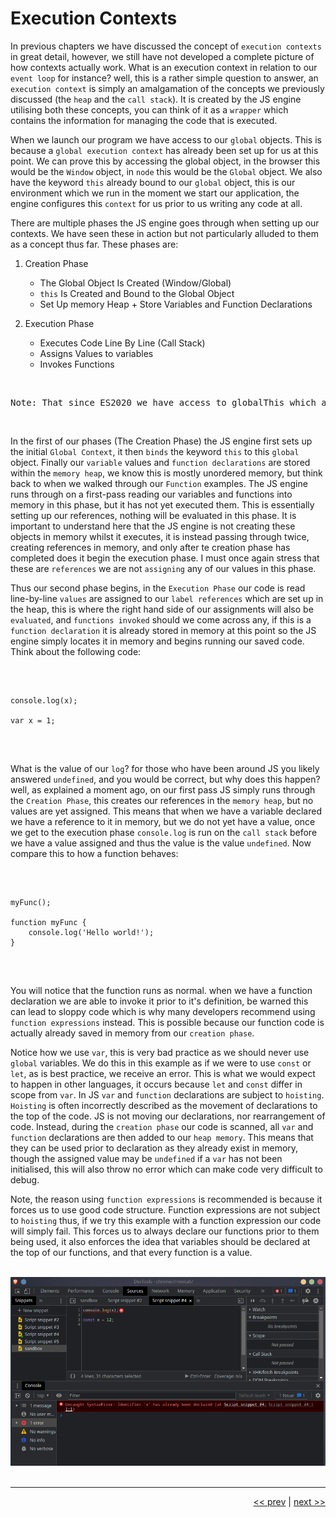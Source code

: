 # Execution Contexts

In previous chapters we have discussed the concept of `execution contexts` in great detail, however, we still have not developed a complete picture of how contexts actually work. What is an execution context in relation to our `event loop` for instance? well, this is a rather simple question to answer, an `execution context` is simply an amalgamation of the concepts we previously discussed (the `heap` and the `call stack`). It is created by the JS engine utilising both these concepts, you can think of it as a `wrapper` which contains the information for managing the code that is executed.

When we launch our program we have access to our `global` objects. This is because a `global execution context` has already been set up for us at this point. We can prove this by accessing the global object, in the browser this would be the `Window` object, in `node` this would be the `Global` object. We also have the keyword `this` already bound to our `global` object, this is our environment which we run in the moment we start our application, the engine configures this `context` for us prior to us writing any code at all.

There are multiple phases the JS engine goes through when setting up our contexts. We have seen these in action but not particularly alluded to them as a concept thus far. These phases are:

1. Creation Phase
    - The Global Object Is Created (Window/Global)
    - `this` Is Created and Bound to the Global Object
    - Set Up memory Heap + Store Variables and Function Declarations

2. Execution Phase
    - Executes Code Line By Line (Call Stack)
    - Assigns Values to variables
    - Invokes Functions

<br />

<pre>
Note: That since ES2020 we have access to globalThis which allows us a consistent method of access to the Global Object across implementations of the JS engine.
</pre>

<br />

In the first of our phases (The Creation Phase) the JS engine first sets up the initial `Global Context`, it then `binds` the keyword `this` to this `global` object. Finally our `variable` values and `function declarations` are stored within the `memory heap`, we know this is mostly unordered memory, but think back to when we walked through our `Function` examples. The JS engine runs through on a first-pass reading our variables and functions into memory in this phase, but it has not yet executed them. This is essentially setting up our references, nothing will be evaluated in this phase. It is important to understand here that the JS engine is not creating these objects in memory whilst it executes, it is instead passing through twice, creating references in memory, and only after te creation phase has completed does it begin the execution phase. I must once again stress that these are `references` we are not `assigning` any of our values in this phase.

Thus our second phase begins, in the `Execution Phase` our code is read line-by-line `values` are assigned to our `label references` which are set up in the heap, this is where the right hand side of our assignments will also be `evaluated`, and `functions invoked` should we come across any, if this is a `function declaration` it is already stored in memory at this point so the JS engine simply locates it in memory and begins running our saved code. Think about the following code:

<br />

<pre>
<code>
console.log(x);

var x = 1;
</code>
</pre>

<br />

What is the value of our `log`? for those who have been around JS you likely answered `undefined`, and you would be correct, but why does this happen? well, as explained a moment ago, on our first pass JS simply runs through the `Creation Phase`, this creates our references in the `memory heap`, but no values are yet assigned. This means that when we have a variable declared we have a reference to it in memory, but we do not yet have a value, once we get to the execution phase `console.log` is run on the `call stack` before we have a value assigned and thus the value is the value `undefined`. Now compare this to how a function behaves:

<br />

<pre>
<code>
myFunc();

function myFunc {
    console.log('Hello world!');
}
</code>
</pre>

<br />

You will notice that the function runs as normal. when we have a function declaration we are able to invoke it prior to it's definition, be warned this can lead to sloppy code which is why many developers recommend using `function expressions` instead. This is possible because our function code is actually already saved in memory from our `creation phase`.

Notice how we use `var`, this is very bad practice as we should never use `global` variables. We do this in this example as if we were to use `const` or `let`, as is best practice, we receive an error. This is what we would expect to happen in other languages, it occurs because `let` and `const` differ in scope from `var`. In JS `var` and `function` declarations are subject to `hoisting`. `Hoisting` is often incorrectly described as the movement of declarations to the top of the code. JS is not moving our declarations, nor rearrangement of code. Instead, during the `creation phase` our code is scanned, all `var` and `function` declarations are then added to our `heap memory`. This means that they can be used prior to declaration as they already exist in memory, though the assigned value may be `undefined` if a `var` has not been initialised, this will also throw no error which can make code very difficult to debug.

Note, the reason using `function expressions` is recommended is because it forces us to use good code structure. Function expressions are not subject to `hoisting` thus, if we try this example with a function expression our code will simply fail. This forces us to always declare our functions prior to them being used, it also enforces the idea that variables should be declared at the top of our functions, and that every function is a value.

<br />

<div align="center">
    <img src="../images/constexecutionhoisting.png">
</div>

<br />

---

<div align="right">

[<< prev](./14_event_loop.md) | [next >>](./)

</div>